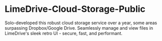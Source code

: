 # LimeDrive-Cloud-Storage-Public
Solo-developed this robust cloud storage service over a year, some areas surpassing Dropbox/Google Drive. Seamlessly manage and view files in LimeDrive's sleek retro UI - secure, fast, and performant.
